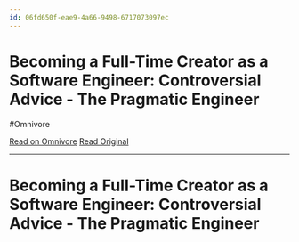 ```yaml
---
id: 06fd650f-eae9-4a66-9498-6717073097ec
---
```


# Becoming a Full-Time Creator as a Software Engineer: Controversial Advice - The Pragmatic Engineer
#Omnivore

[Read on Omnivore](https://omnivore.app/me/becoming-a-full-time-creator-as-a-software-engineer-controversia-1903badf2c0)
[Read Original](https://blog.pragmaticengineer.com/how-to-become-a-full-time-creator/)


---
# Becoming a Full-Time Creator as a Software Engineer: Controversial Advice - The Pragmatic Engineer



